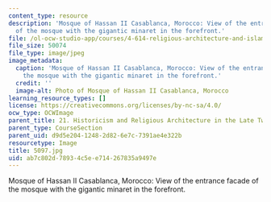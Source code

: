 ```yaml
---
content_type: resource
description: 'Mosque of Hassan II Casablanca, Morocco: View of the entrance facade
  of the mosque with the gigantic minaret in the forefront.'
file: /ol-ocw-studio-app/courses/4-614-religious-architecture-and-islamic-cultures-fall-2002/ab7c802d78934c5ee714267835a9497e_5097.jpg
file_size: 50074
file_type: image/jpeg
image_metadata:
  caption: 'Mosque of Hassan II Casablanca, Morocco: View of the entrance facade of
    the mosque with the gigantic minaret in the forefront.'
  credit: ''
  image-alt: Photo of Mosque of Hassan II Casablanca, Morocco
learning_resource_types: []
license: https://creativecommons.org/licenses/by-nc-sa/4.0/
ocw_type: OCWImage
parent_title: 21. Historicism and Religious Architecture in the Late Twentieth Century
parent_type: CourseSection
parent_uid: d9d5e204-1248-2d82-6e7c-7391ae4e322b
resourcetype: Image
title: 5097.jpg
uid: ab7c802d-7893-4c5e-e714-267835a9497e
---
```

Mosque of Hassan II Casablanca, Morocco: View of the entrance facade of the mosque with the gigantic minaret in the forefront.